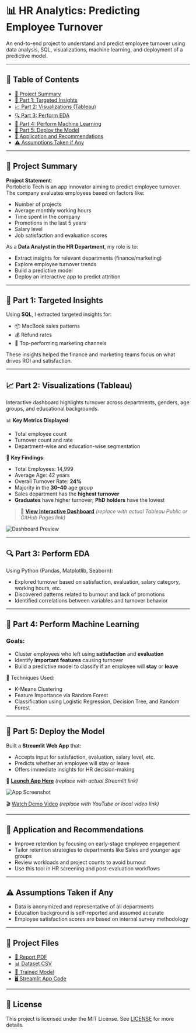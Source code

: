 # 📊 HR Analytics: Predicting Employee Turnover

An end-to-end project to understand and predict employee turnover using data analysis, SQL, visualizations, machine learning, and deployment of a predictive model.

---

## 📑 Table of Contents

- [📌 Project Summary](#project-summary)
- [🎯 Part 1: Targeted Insights](#part-1-targeted-insights)
- [📈 Part 2: Visualizations (Tableau)](#part-2-visualizations-tableau)
- [🔍 Part 3: Perform EDA](#part-3-perform-eda)
- [🤖 Part 4: Perform Machine Learning](#part-4-perform-machine-learning)
- [🚀 Part 5: Deploy the Model](#part-5-deploy-the-model)
- [📝 Application and Recommendations](#application-and-recommendations)
- [⚠️ Assumptions Taken if Any](#assumptions-taken-if-any)

---

## 📌 Project Summary

**Project Statement**:  
Portobello Tech is an app innovator aiming to predict employee turnover. The company evaluates employees based on factors like:

- Number of projects
- Average monthly working hours
- Time spent in the company
- Promotions in the last 5 years
- Salary level
- Job satisfaction and evaluation scores

As a **Data Analyst in the HR Department**, my role is to:

- Extract insights for relevant departments (finance/marketing)
- Explore employee turnover trends
- Build a predictive model
- Deploy an interactive app to predict attrition

---

## 🎯 Part 1: Targeted Insights

Using **SQL**, I extracted targeted insights for:

- 📦 MacBook sales patterns  
- 💰 Refund rates  
- 📣 Top-performing marketing channels

These insights helped the finance and marketing teams focus on what drives ROI and satisfaction.

---

## 📈 Part 2: Visualizations (Tableau)

Interactive dashboard highlights turnover across departments, genders, age groups, and educational backgrounds.

📊 **Key Metrics Displayed**:
- Total employee count
- Turnover count and rate
- Department-wise and education-wise segmentation

📌 **Key Findings**:
- Total Employees: 14,999  
- Average Age: 42 years  
- Overall Turnover Rate: **24%**  
- Majority in the **30–40** age group  
- Sales department has the **highest turnover**  
- **Graduates** have higher turnover; **PhD holders** have the lowest

> 🔗 [**View Interactive Dashboard**](#) *(replace with actual Tableau Public or GitHub Pages link)*

![Dashboard Preview](https://via.placeholder.com/800x400.png?text=Dashboard+Image)

---

## 🔍 Part 3: Perform EDA

Using Python (Pandas, Matplotlib, Seaborn):

- Explored turnover based on satisfaction, evaluation, salary category, working hours, etc.
- Discovered patterns related to burnout and lack of promotions
- Identified correlations between variables and turnover behavior

---

## 🤖 Part 4: Perform Machine Learning

### Goals:
- Cluster employees who left using **satisfaction** and **evaluation**
- Identify **important features** causing turnover
- Build a predictive model to classify if an employee will **stay** or **leave**

📌 Techniques Used:
- K-Means Clustering  
- Feature Importance via Random Forest  
- Classification using Logistic Regression, Decision Tree, and Random Forest  

---

## 🚀 Part 5: Deploy the Model

Built a **Streamlit Web App** that:

- Accepts input for satisfaction, evaluation, salary level, etc.
- Predicts whether an employee will stay or leave
- Offers immediate insights for HR decision-making

🔗 [**Launch App Here**](#) *(replace with actual Streamlit link)*

![App Screenshot](https://via.placeholder.com/800x400.png?text=App+UI+Preview)

🎬 [Watch Demo Video](#) *(replace with YouTube or local video link)*

---

## 📝 Application and Recommendations

- Improve retention by focusing on early-stage employee engagement
- Tailor retention strategies to departments like Sales and younger age groups
- Review workloads and project counts to avoid burnout
- Use this tool in HR screening and post-evaluation workflows

---

## ⚠️ Assumptions Taken if Any

- Data is anonymized and representative of all departments
- Education background is self-reported and assumed accurate
- Employee satisfaction scores are based on internal survey methodology

---

## 📁 Project Files

- [📄 Report PDF](./HR_Analytics_Report.pdf)
- [📊 Dataset CSV](./employee_data.csv)
- [🧠 Trained Model](./models/turnover_model.pkl)
- [🖥️ Streamlit App Code](./app/streamlit_app.py)

---

## 📜 License

This project is licensed under the MIT License. See [LICENSE](./LICENSE) for more details.
